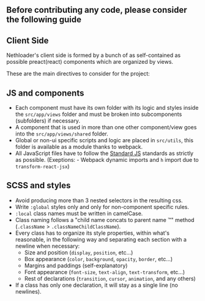 Before contributing any code, please consider the following guide
-
Client Side
-
Nethloader's client side is formed by a bunch of as self-contained as possible preact(react) components which are organized by views.

These are the main directives to consider for the project:

JS and components
-

* Each component must have its own folder with its logic and styles inside the ``src/app/views`` folder and must be broken into subcomponents (subfolders) if necessary.
* A component that is used in more than one other component/view goes into the ``src/app/views/shared`` folder.
* Global or non-ui specific scripts and logic are placed in ``src/utils``, this folder is available as a module thanks to webpack.
* All JavaScript files have to follow the [Standard JS](https://standardjs.com/) standards as strictly as possible. (Exeptions: - Webpack dynamic imports and ``h`` import due to ``transform-react-jsx``)

SCSS and styles
-
* Avoid producing more than 3 nested selectors in the resulting css.
* Write ``:global`` styles only and only for non-component specific rules. 
* ``:local`` class names must be written in camelCase.
* Class naming follows a "child name concats to parent name &trade;" method (``.className`` > ``.classNameChildClassName``).
* Every class has to organize its style properties, within what's reasonable, in the following way and separating each section with a newline when necessary:
    * Size and position (``display``, ``position``, etc...)
    * Box appearance (``color``, ``background``, ``opacity``, ``border``, etc...)
    * Margins and paddings (self-explanatory)
    * Font appearance (``font-size``, ``text-align``, ``text-transform``, etc...)
    * Rest of declarations (``transition``, ``cursor``, ``animation``, and any others)
* If a class has only one declaration, it will stay as a single line (no newlines).
